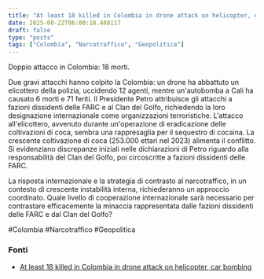 ```yaml
---
title: "At least 18 killed in Colombia in drone attack on helicopter, car bombing"
date: 2025-08-22T06:00:18.488117
draft: false
type: "posts"
tags: ["Colombia", "Narcotraffico", "Geopolitica"]
---
```


Doppio attacco in Colombia: 18 morti.

Due gravi attacchi hanno colpito la Colombia: un drone ha abbattuto un elicottero della polizia, uccidendo 12 agenti, mentre un'autobomba a Cali ha causato 6 morti e 71 feriti.  Il Presidente Petro attribuisce gli attacchi a fazioni dissidenti delle FARC e al Clan del Golfo,  richiedendo la loro designazione internazionale come organizzazioni terroristiche.  L'attacco all'elicottero, avvenuto durante un'operazione di eradicazione delle coltivazioni di coca, sembra una rappresaglia per il sequestro di cocaina.  La crescente coltivazione di coca (253.000 ettari nel 2023) alimenta il conflitto.  Si evidenziano discrepanze iniziali nelle dichiarazioni di Petro riguardo alla responsabilità del Clan del Golfo, poi circoscritte a fazioni dissidenti delle FARC.

La risposta internazionale e la strategia di contrasto al narcotraffico, in un contesto di crescente instabilità interna, richiederanno un approccio coordinato.  Quale livello di cooperazione internazionale sarà necessario per contrastare efficacemente la minaccia rappresentata dalle fazioni dissidenti delle FARC e dal Clan del Golfo?

#Colombia #Narcotraffico #Geopolitica


### Fonti
- [At least 18 killed in Colombia in drone attack on helicopter, car bombing](https://www.aljazeera.com/news/2025/8/22/at-least-18-killed-in-colombia-in-drone-attack-on-helicopter-car-bombing?traffic_source=rss)
